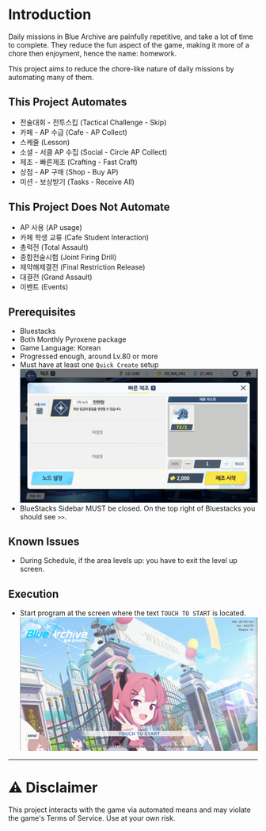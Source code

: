 # Introduction

Daily missions in Blue Archive are painfully repetitive, and take a lot of time to complete.
They reduce the fun aspect of the game, making it more of a chore then enjoyment, hence the name: homework.

This project aims to reduce the chore-like nature of daily missions by automating many of them.

## This Project Automates

- 전술대회 - 전투스킵 (Tactical Challenge - Skip)
- 카페 - AP 수급 (Cafe - AP Collect)
- 스케줄 (Lesson)
- 소셜 - 서클 AP 수집 (Social - Circle AP Collect)
- 제조 - 빠른제조 (Crafting - Fast Craft)
- 상점 - AP 구매 (Shop - Buy AP)
- 미션 - 보상받기 (Tasks - Receive All)

## This Project Does Not Automate

- AP 사용 (AP usage)
- 카페 학생 교류 (Cafe Student Interaction)
- 총력전 (Total Assault)
- 종합전술시험 (Joint Firing Drill)
- 제약해제결전 (Final Restriction Release)
- 대결전 (Grand Assault)
- 이벤트 (Events)

## Prerequisites

- Bluestacks
- Both Monthly Pyroxene package
- Game Language: Korean
- Progressed enough, around Lv.80 or more
- Must have at least one `Quick Create` setup
![quick create image](templates/quick_create.png)
- BlueStacks Sidebar MUST be closed. On the top right of Bluestacks you should see `>>`.

## Known Issues

- During Schedule, if the area levels up: you have to exit the level up screen.

## Execution

- Start program at the screen where the text `TOUCH TO START` is located.
![Touch to start screen](templates/start.png)

---

# ⚠️ Disclaimer

This project interacts with the game via automated means and may violate the game's Terms of Service. Use at your own risk.
